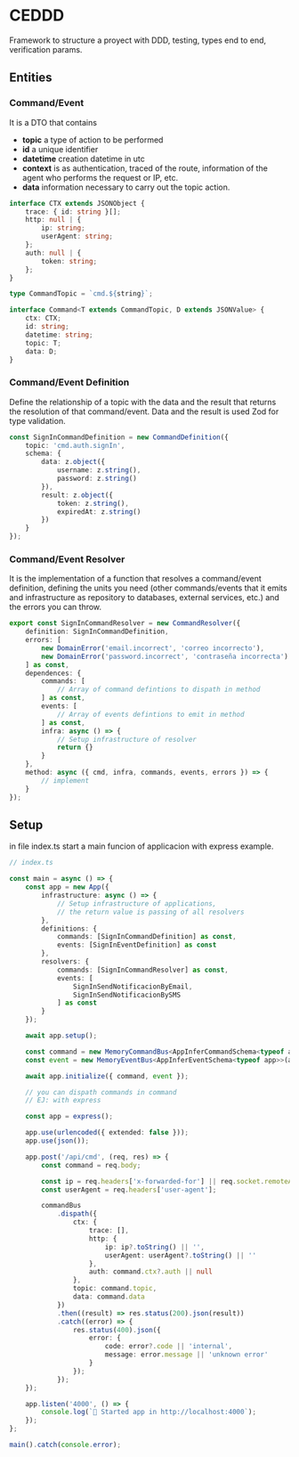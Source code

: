 # CEDDD

Framework to structure a proyect with DDD, testing, types end to end, verification params.

## Entities

### Command/Event

It is a DTO that contains
- **topic** a type of action to be performed
- **id** a unique identifier
- **datetime** creation datetime in utc
- **context** is as authentication, traced of the route, information of the agent who performs the request or IP, etc.
- **data** information necessary to carry out the topic action.

``` typescript
interface CTX extends JSONObject {
	trace: { id: string }[];
	http: null | {
		ip: string;
		userAgent: string;
	};
	auth: null | {
		token: string;
	};
}

type CommandTopic = `cmd.${string}`;

interface Command<T extends CommandTopic, D extends JSONValue> {
	ctx: CTX;
	id: string;
	datetime: string;
	topic: T;
	data: D;
}
```

### Command/Event Definition

Define the relationship of a topic with the data and the result that returns the resolution of that command/event. Data and the result is used Zod for type validation.

``` typescript
const SignInCommandDefinition = new CommandDefinition({
	topic: 'cmd.auth.signIn',
	schema: {
		data: z.object({
			username: z.string(),
			password: z.string()
		}),
		result: z.object({
			token: z.string(),
			expiredAt: z.string()
		})
	}
});
```

### Command/Event Resolver

It is the implementation of a function that resolves a command/event definition, defining the units you need (other commands/events that it emits and infrastructure as repository to databases, external services, etc.) and the errors you can throw.

```ts
export const SignInCommandResolver = new CommandResolver({
	definition: SignInCommandDefinition,
	errors: [
		new DomainError('email.incorrect', 'correo incorrecto'),
		new DomainError('password.incorrect', 'contraseña incorrecta')
	] as const,
	dependences: {
		commands: [
            // Array of command defintions to dispath in method
        ] as const,
		events: [
            // Array of events defintions to emit in method 
        ] as const,
		infra: async () => {
            // Setup infrastructure of resolver
            return {}
        }
	},
	method: async ({ cmd, infra, commands, events, errors }) => {
        // implement
	}
});
```

## Setup

in file index.ts start a main funcion of applicacion with express example.

```ts
// index.ts

const main = async () => {
	const app = new App({
		infrastructure: async () => {
			// Setup infrastructure of applications, 
			// the return value is passing of all resolvers
		},
		definitions: {
			commands: [SignInCommandDefinition] as const,
			events: [SignInEventDefinition] as const
		},
		resolvers: {
			commands: [SignInCommandResolver] as const,
			events: [
				SignInSendNotificacionByEmail, 
				SignInSendNotificacionBySMS
			] as const
		}
	});

	await app.setup();

	const command = new MemoryCommandBus<AppInferCommandSchema<typeof app>>(app.schemas.commands);
	const event = new MemoryEventBus<AppInferEventSchema<typeof app>>(app.schemas.events);

	await app.initialize({ command, event });

	// you can dispath commands in command
	// EJ: with express

	const app = express();

	app.use(urlencoded({ extended: false }));
	app.use(json());

	app.post('/api/cmd', (req, res) => {
		const command = req.body;

		const ip = req.headers['x-forwarded-for'] || req.socket.remoteAddress;
		const userAgent = req.headers['user-agent'];

		commandBus
			.dispath({
				ctx: {
					trace: [],
					http: {
						ip: ip?.toString() || '',
						userAgent: userAgent?.toString() || ''
					},
					auth: command.ctx?.auth || null
				},
				topic: command.topic,
				data: command.data
			})
			.then((result) => res.status(200).json(result))
			.catch((error) => {
				res.status(400).json({
					error: {
						code: error?.code || 'internal',
						message: error.message || 'unknown error'
					}
				});
			});
	});

	app.listen('4000', () => {
		console.log(`🚀 Started app in http://localhost:4000`);
	});	
};

main().catch(console.error);
```

